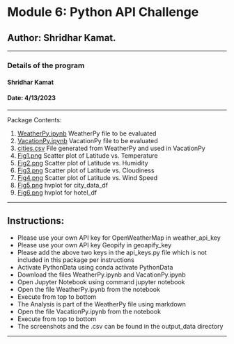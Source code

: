 # Module 6: Python API Challenge

## Author: Shridhar Kamat.
<hr>

### Details of the program 
#### Shridhar Kamat
#### Date: 4/13/2023
<hr>
Package Contents:

1. [WeatherPy.ipynb](https://github.com/shriparna/python-api-challenge/blob/main/starter_code/WeatherPy.ipynb) WeatherPy file to be evaluated
2. [VacationPy.ipynb](https://github.com/shriparna/python-api-challenge/blob/main/starter_code/VacationPy.ipynb) VacationPy file to be evaluated
3. [cities.csv](https://github.com/shriparna/python-api-challenge/blob/main/output_data/cities.csv) File generated from WeatherPy and used in VacationPy
4. [Fig1.png](https://github.com/shriparna/python-api-challenge/blob/main/output_data/Fig1.png) Scatter plot of Latitude vs. Temperature
5. [Fig2.png](https://github.com/shriparna/python-api-challenge/blob/main/output_data/Fig2.png) Scatter plot of Latitude vs. Humidity
6. [Fig3.png](https://github.com/shriparna/python-api-challenge/blob/main/output_data/Fig3.png) Scatter plot of Latitude vs. Cloudiness
7. [Fig4.png](https://github.com/shriparna/python-api-challenge/blob/main/output_data/Fig4.png)
Scatter plot of Latitude vs. Wind Speed
8. [Fig5.png](https://github.com/shriparna/python-api-challenge/blob/main/output_data/Fig5.png) hvplot for city_data_df
9. [Fig6.png](https://github.com/shriparna/python-api-challenge/blob/main/output_data/Fig6.png) hvplot for hotel_df

<hr>

## Instructions:

- Please use your own API key for OpenWeatherMap in weather_api_key
- Please use your own API key Geopify in geoapify_key
- Please add the above two keys in the api_keys.py file which is not included in this package per instructions
- Activate PythonData using conda activate PythonData
- Download the files WeatherPy.ipynb and VacationPy.ipynb
- Open Jupyter Notebook using command jupyter notebook
- Open the file WeatherPy.ipynb from the notebook
- Execute from top to bottom   
- The Analysis is part of the WeatherPy file using markdown
- Open the file VacationPy.ipynb from the notebook
- Execute from top to bottom   
- The screenshots and the .csv can be found in the output_data directory
<hr>
